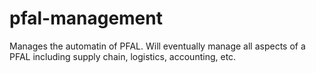 # pfal-management
Manages the automatin of PFAL. Will eventually manage all aspects of a PFAL including supply chain, logistics, accounting, etc.
